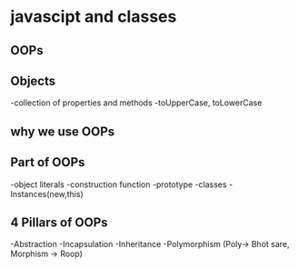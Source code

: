 # javascipt and classes

## OOPs

## Objects
  -collection of properties and methods
  -toUpperCase, toLowerCase

## why we use OOPs

## Part of OOPs
-object literals
    -construction function
    -prototype
    -classes
    -Instances(new,this)

## 4 Pillars of OOPs
  -Abstraction
  -Incapsulation
  -Inheritance
  -Polymorphism (Poly-> Bhot sare, Morphism -> Roop)